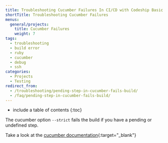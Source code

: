 ```yaml
---
title: Troubleshooting Cucumber Failures In CI/CD with Codeship Basic
shortTitle: Troubleshooting Cucumber Failures
menus:
  general/projects:
    title: Cucumber Failures
    weight: 7
tags:
  - troubleshooting
  - build error
  - ruby
  - cucumber
  - debug
  - ssh
categories:
  - Projects
  - Testing
redirect_from:
  - /troubleshooting/pending-step-in-cucumber-fails-build/
  - /faq/pending-step-in-cucumber-fails-build/
---
```


* include a table of contents
{:toc}

The cucumber option `--strict` fails the build if you have a pending or undefined step.

Take a look at the [cucumber documentation](https://github.com/cucumber/cucumber/wiki/Step-Definitions){:target="_blank"}
